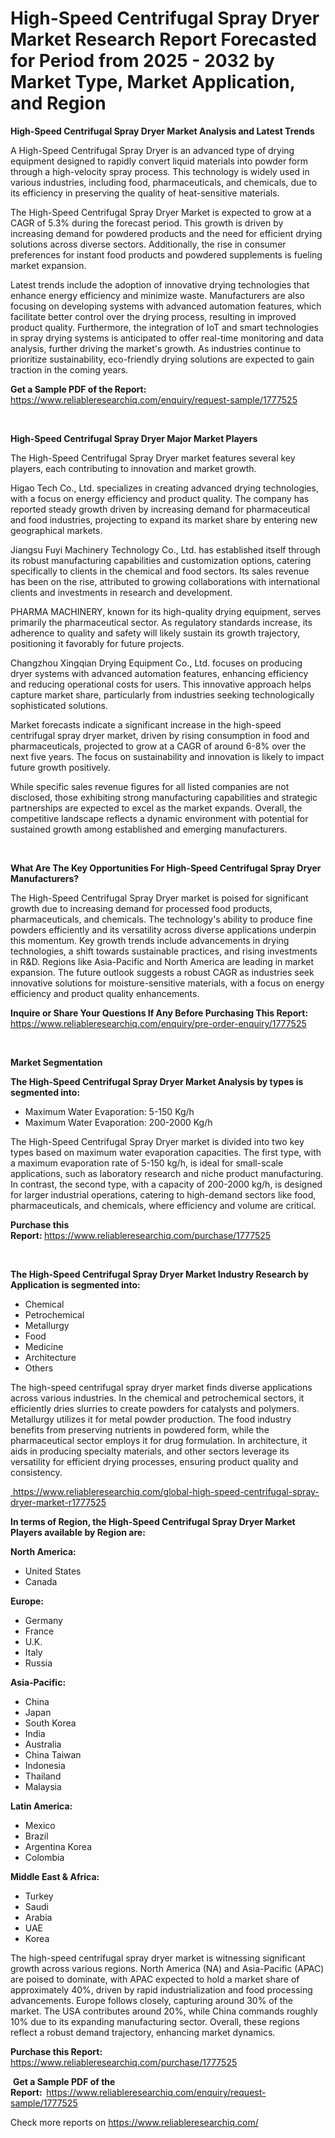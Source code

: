 <p><h1>High-Speed Centrifugal Spray Dryer Market Research Report Forecasted for Period from 2025 -  2032 by Market Type, Market Application, and Region</h1></p><p><strong>High-Speed Centrifugal Spray Dryer Market Analysis and Latest Trends</strong></p>
<p><p>A High-Speed Centrifugal Spray Dryer is an advanced type of drying equipment designed to rapidly convert liquid materials into powder form through a high-velocity spray process. This technology is widely used in various industries, including food, pharmaceuticals, and chemicals, due to its efficiency in preserving the quality of heat-sensitive materials.</p><p>The High-Speed Centrifugal Spray Dryer Market is expected to grow at a CAGR of 5.3% during the forecast period. This growth is driven by increasing demand for powdered products and the need for efficient drying solutions across diverse sectors. Additionally, the rise in consumer preferences for instant food products and powdered supplements is fueling market expansion.</p><p>Latest trends include the adoption of innovative drying technologies that enhance energy efficiency and minimize waste. Manufacturers are also focusing on developing systems with advanced automation features, which facilitate better control over the drying process, resulting in improved product quality. Furthermore, the integration of IoT and smart technologies in spray drying systems is anticipated to offer real-time monitoring and data analysis, further driving the market's growth. As industries continue to prioritize sustainability, eco-friendly drying solutions are expected to gain traction in the coming years.</p></p>
<p><strong>Get a Sample PDF of the Report:&nbsp;</strong> <a href="https://www.reliableresearchiq.com/enquiry/request-sample/1777525?utm_campaign=2140&utm_medium=2&utm_source=Github&utm_content=ia&utm_term=27022025&utm_id=high-speed-centrifugal-spray-dryer">https://www.reliableresearchiq.com/enquiry/request-sample/1777525</a></p>
<p>&nbsp;</p>
<p><strong>High-Speed Centrifugal Spray Dryer Major Market Players</strong></p>
<p><p>The High-Speed Centrifugal Spray Dryer market features several key players, each contributing to innovation and market growth. </p><p>Higao Tech Co., Ltd. specializes in creating advanced drying technologies, with a focus on energy efficiency and product quality. The company has reported steady growth driven by increasing demand for pharmaceutical and food industries, projecting to expand its market share by entering new geographical markets.</p><p>Jiangsu Fuyi Machinery Technology Co., Ltd. has established itself through its robust manufacturing capabilities and customization options, catering specifically to clients in the chemical and food sectors. Its sales revenue has been on the rise, attributed to growing collaborations with international clients and investments in research and development.</p><p>PHARMA MACHINERY, known for its high-quality drying equipment, serves primarily the pharmaceutical sector. As regulatory standards increase, its adherence to quality and safety will likely sustain its growth trajectory, positioning it favorably for future projects.</p><p>Changzhou Xingqian Drying Equipment Co., Ltd. focuses on producing dryer systems with advanced automation features, enhancing efficiency and reducing operational costs for users. This innovative approach helps capture market share, particularly from industries seeking technologically sophisticated solutions.</p><p>Market forecasts indicate a significant increase in the high-speed centrifugal spray dryer market, driven by rising consumption in food and pharmaceuticals, projected to grow at a CAGR of around 6-8% over the next five years. The focus on sustainability and innovation is likely to impact future growth positively.</p><p>While specific sales revenue figures for all listed companies are not disclosed, those exhibiting strong manufacturing capabilities and strategic partnerships are expected to excel as the market expands. Overall, the competitive landscape reflects a dynamic environment with potential for sustained growth among established and emerging manufacturers.</p></p>
<p>&nbsp;</p>
<p><strong>What Are The Key Opportunities For High-Speed Centrifugal Spray Dryer Manufacturers?</strong></p>
<p><p>The High-Speed Centrifugal Spray Dryer market is poised for significant growth due to increasing demand for processed food products, pharmaceuticals, and chemicals. The technology's ability to produce fine powders efficiently and its versatility across diverse applications underpin this momentum. Key growth trends include advancements in drying technologies, a shift towards sustainable practices, and rising investments in R&D. Regions like Asia-Pacific and North America are leading in market expansion. The future outlook suggests a robust CAGR as industries seek innovative solutions for moisture-sensitive materials, with a focus on energy efficiency and product quality enhancements.</p></p>
<p><strong>Inquire or Share Your Questions If Any Before Purchasing This Report:</strong> <a href="https://www.reliableresearchiq.com/enquiry/pre-order-enquiry/1777525?utm_campaign=2140&utm_medium=2&utm_source=Github&utm_content=ia&utm_term=27022025&utm_id=high-speed-centrifugal-spray-dryer">https://www.reliableresearchiq.com/enquiry/pre-order-enquiry/1777525</a></p>
<p>&nbsp;</p>
<p><strong>Market Segmentation</strong></p>
<p><strong>The High-Speed Centrifugal Spray Dryer Market Analysis by types is segmented into:</strong></p>
<p><ul><li>Maximum Water Evaporation: 5-150 Kg/h</li><li>Maximum Water Evaporation: 200-2000 Kg/h</li></ul></p>
<p><p>The High-Speed Centrifugal Spray Dryer market is divided into two key types based on maximum water evaporation capacities. The first type, with a maximum evaporation rate of 5-150 kg/h, is ideal for small-scale applications, such as laboratory research and niche product manufacturing. In contrast, the second type, with a capacity of 200-2000 kg/h, is designed for larger industrial operations, catering to high-demand sectors like food, pharmaceuticals, and chemicals, where efficiency and volume are critical.</p></p>
<p><strong>Purchase this Report:&nbsp;</strong><a href="https://www.reliableresearchiq.com/purchase/1777525?utm_campaign=2140&utm_medium=2&utm_source=Github&utm_content=ia&utm_term=27022025&utm_id=high-speed-centrifugal-spray-dryer">https://www.reliableresearchiq.com/purchase/1777525</a></p>
<p>&nbsp;</p>
<p><strong>The High-Speed Centrifugal Spray Dryer Market Industry Research by Application is segmented into:</strong></p>
<p><ul><li>Chemical</li><li>Petrochemical</li><li>Metallurgy</li><li>Food</li><li>Medicine</li><li>Architecture</li><li>Others</li></ul></p>
<p><p>The high-speed centrifugal spray dryer market finds diverse applications across various industries. In the chemical and petrochemical sectors, it efficiently dries slurries to create powders for catalysts and polymers. Metallurgy utilizes it for metal powder production. The food industry benefits from preserving nutrients in powdered form, while the pharmaceutical sector employs it for drug formulation. In architecture, it aids in producing specialty materials, and other sectors leverage its versatility for efficient drying processes, ensuring product quality and consistency.</p></p>
<p><a href="https://www.reliableresearchiq.com/global-high-speed-centrifugal-spray-dryer-market-r1777525?utm_campaign=2140&utm_medium=2&utm_source=Github&utm_content=ia&utm_term=27022025&utm_id=high-speed-centrifugal-spray-dryer">&nbsp;https://www.reliableresearchiq.com/global-high-speed-centrifugal-spray-dryer-market-r1777525</a></p>
<p><strong>In terms of Region, the High-Speed Centrifugal Spray Dryer Market Players available by Region are:</strong></p>
<p>
    <p> <strong> North America: </strong>
        <ul>
            <li>United States</li>
            <li>Canada</li>
        </ul>
        </p> 
    <p> <strong> Europe: </strong>
        <ul>
            <li>Germany</li>
            <li>France</li>
            <li>U.K.</li>
            <li>Italy</li>
            <li>Russia</li>
        </ul>
        </p> 
    <p> <strong> Asia-Pacific: </strong>
        <ul>
            <li>China</li>
            <li>Japan</li>
            <li>South Korea</li>
            <li>India</li>
            <li>Australia</li>
            <li>China Taiwan</li>
            <li>Indonesia</li>
            <li>Thailand</li>
            <li>Malaysia</li>
        </ul>
        </p> 
    <p> <strong> Latin America: </strong>
        <ul>
            <li>Mexico</li>
            <li>Brazil</li>
            <li>Argentina Korea</li>
            <li>Colombia</li>
        </ul>
        </p> 
    <p> <strong> Middle East & Africa: </strong>
        <ul>
            <li>Turkey</li>
            <li>Saudi</li>
            <li>Arabia</li>
            <li>UAE</li>
            <li>Korea</li>
        </ul>
    </p>
    </p>
<p><p>The high-speed centrifugal spray dryer market is witnessing significant growth across various regions. North America (NA) and Asia-Pacific (APAC) are poised to dominate, with APAC expected to hold a market share of approximately 40%, driven by rapid industrialization and food processing advancements. Europe follows closely, capturing around 30% of the market. The USA contributes around 20%, while China commands roughly 10% due to its expanding manufacturing sector. Overall, these regions reflect a robust demand trajectory, enhancing market dynamics.</p></p>
<p><strong>Purchase this Report: </strong><a href="https://www.reliableresearchiq.com/purchase/1777525?utm_campaign=2140&utm_medium=2&utm_source=Github&utm_content=ia&utm_term=27022025&utm_id=high-speed-centrifugal-spray-dryer">https://www.reliableresearchiq.com/purchase/1777525</a></p>
<p>&nbsp;<strong>Get a Sample PDF of the Report:&nbsp;&nbsp;</strong><a href="https://www.reliableresearchiq.com/enquiry/request-sample/1777525?utm_campaign=2140&utm_medium=2&utm_source=Github&utm_content=ia&utm_term=27022025&utm_id=high-speed-centrifugal-spray-dryer">https://www.reliableresearchiq.com/enquiry/request-sample/1777525</a></p>
<p><strong></strong></p>
<p>Check more reports on <a href="https://www.reliableresearchiq.com/?utm_campaign=2140&utm_medium=2&utm_source=Github&utm_content=ia&utm_term=27022025&utm_id=high-speed-centrifugal-spray-dryer">https://www.reliableresearchiq.com/</a></p>